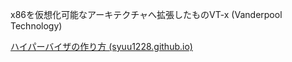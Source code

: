 x86を仮想化可能なアーキテクチャへ拡張したものVT-x (Vanderpool Technology)

[ハイパーバイザの作り方 (syuu1228.github.io)](https://syuu1228.github.io/howto_implement_hypervisor/)
